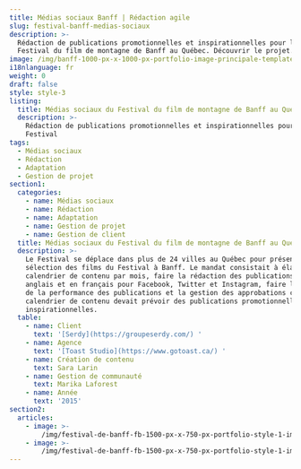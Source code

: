 ```yaml
---
title: Médias sociaux Banff | Rédaction agile
slug: festival-banff-medias-sociaux
description: >-
  Rédaction de publications promotionnelles et inspirationnelles pour le
  Festival du film de montagne de Banff au Québec. Découvrir le projet. 
image: /img/banff-1000-px-x-1000-px-portfolio-image-principale-template-rev2.jpg
i18nlanguage: fr
weight: 0
draft: false
style: style-3
listing:
  title: Médias sociaux du Festival du film de montagne de Banff au Québec
  description: >-
    Rédaction de publications promotionnelles et inspirationnelles pour le
    Festival
tags:
  - Médias sociaux
  - Rédaction
  - Adaptation
  - Gestion de projet
section1:
  categories:
    - name: Médias sociaux
    - name: Rédaction
    - name: Adaptation
    - name: Gestion de projet
    - name: Gestion de client
  title: Médias sociaux du Festival du film de montagne de Banff au Québec
  description: >-
    Le Festival se déplace dans plus de 24 villes au Québec pour présenter une
    sélection des films du Festival à Banff. Le mandat consistait à élaborer un
    calendrier de contenu par mois, faire la rédaction des publications en
    anglais et en français pour Facebook, Twitter et Instagram, faire l’analyse
    de la performance des publications et la gestion des approbations client. Le
    calendrier de contenu devait prévoir des publications promotionnelles et
    inspirationnelles.
  table:
    - name: Client
      text: '[Serdy](https://groupeserdy.com/) '
    - name: Agence
      text: '[Toast Studio](https://www.gotoast.ca/) '
    - name: Création de contenu
      text: Sara Larin
    - name: Gestion de communauté
      text: Marika Laforest
    - name: Année
      text: '2015'
section2:
  articles:
    - image: >-
        /img/festival-de-banff-fb-1500-px-x-750-px-portfolio-style-1-images-4-1-full.png
    - image: >-
        /img/festival-de-banff-fb-1500-px-x-750-px-portfolio-style-1-images-2-full.png
---
```


